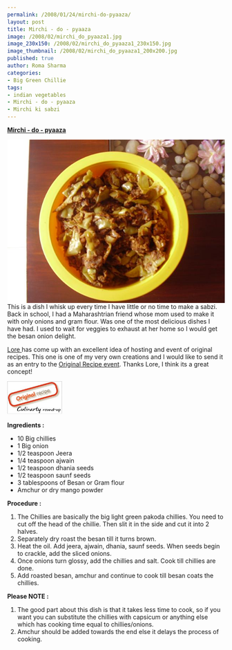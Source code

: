 ```yaml
--- 
permalink: /2008/01/24/mirchi-do-pyaaza/
layout: post
title: Mirchi - do - pyaaza
image: /2008/02/mirchi_do_pyaaza1.jpg
image_230x150: /2008/02/mirchi_do_pyaaza1_230x150.jpg
image_thumbnail: /2008/02/mirchi_do_pyaaza1_200x200.jpg
published: true
author: Roma Sharma
categories: 
- Big Green Chillie
tags:
- indian vegetables
- Mirchi - do - pyaaza
- Mirchi ki sabzi
---
```

<span style="text-decoration:underline;"><strong>Mirchi - do - pyaaza</strong></span>

<a title="Mirchi - do - pyaaza" href="/2008/02/mirchi_do_pyaaza1.jpg"><img src="/2008/02/mirchi_do_pyaaza1.jpg" alt="Mirchi - do - pyaaza" align="right" /></a>

This is a dish I whisk up every time I have little or no time to make a sabzi. Back in school, I had a Maharashtrian friend whose mom used to make it with only onions and gram flour. Was one of the most delicious dishes I have had. I used to wait for veggies to exhaust at her home so I would get the besan onion delight.

<a href="http://culinarty.sapiensworks.com">Lore </a>has come up with an excellent idea of hosting and event of original recipes. This one is one of my very own creations and I would like to send it as an entry to the <a href="http://culinarty.sapiensworks.com/articles/original-recipes-culinarty-round-up-event/">Original Recipe event</a>. Thanks Lore, I think its a great concept!

<a href="http://culinarty.sapiensworks.com/articles/original-recipes-culinarty-round-up-event/"><img class="alignnone size-thumbnail wp-image-328" src="/2008/06/original_recipe1.jpg?w=128" alt="" width="128" height="76" /></a>

<strong>Ingredients :</strong>
<ul>
	<li>10 Big chillies</li>
	<li>1 Big onion</li>
	<li>1/2 teaspoon Jeera</li>
	<li>1/4 teaspoon ajwain</li>
	<li>1/2 teaspoon dhania seeds</li>
	<li>1/2 teaspoon saunf seeds</li>
	<li>3 tablespoons of Besan or Gram flour</li>
	<li>Amchur or dry mango powder</li>
</ul>
<strong>Procedure :</strong>
<ol>
	<li>The Chillies are basically the big light green pakoda chillies. You need to cut off the head of the chillie. Then slit it in the side and cut it into 2 halves.</li>
	<li>Separately dry roast the besan till it turns brown.</li>
	<li>Heat the oil. Add jeera, ajwain, dhania, saunf seeds. When seeds begin to crackle, add the sliced onions.</li>
	<li>Once onions turn glossy, add the chillies and salt. Cook till chillies are done.</li>
	<li>Add roasted besan, amchur and continue to cook till besan coats the chillies.</li>
</ol>
<strong>Please NOTE :</strong>
<ol>
	<li>The good part about this dish is that it takes less time to cook, so if you want you can substitute the chillies with capsicum or anything else which has cooking time equal to chillies/onions.</li>
	<li>Amchur should be added towards the end else it delays the process of cooking.</li>
</ol>
